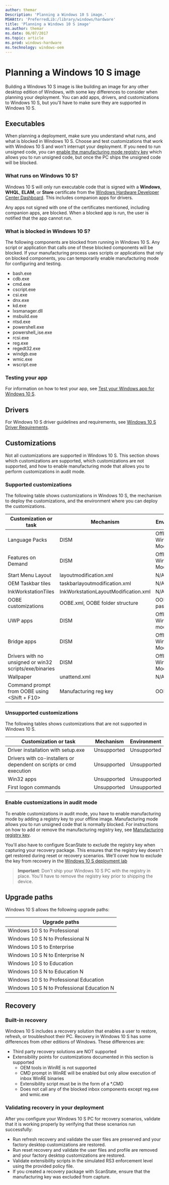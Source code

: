 ```yaml
---
author: themar
Description: 'Planning a Windows 10 S image.'
MSHAttr: 'PreferredLib:/library/windows/hardware'
title: 'Planning a Windows 10 S image'
ms.author: themar
ms.date: 06/07/2017
ms.topic: article
ms.prod: windows-hardware
ms.technology: windows-oem
---
```


# Planning a Windows 10 S image

Building a Windows 10 S image is like building an image for any other desktop edition of Windows, with some key differences to consider when planning your deployment. You can add apps, drivers, and customizations to Windows 10 S, but you'll have to make sure they are supported in Windows 10 S.

## Executables

When planning a deployment, make sure you understand what runs, and what is blocked in Windows 10 S. Choose and test customizations that work with Windows 10 S and won't interrupt your deployment. If you need to run unsigned code, you can [enable the manufacturing mode registry key](windows-10-s-manufacturing-mode.md) which allows you to run unsigned code, but once the PC ships the unsigned code will be blocked.

### What runs on Windows 10 S?

Windows 10 S will only run executable code that is signed with a **Windows**, **WHQL**, **ELAM**, or **Store** certificate from the [Windows Hardware Developer Center Dashboard](https://aka.ms/DevCenterPortal). This includes companion apps for drivers.

Any apps not signed with one of the certificates mentioned, including companion apps, are blocked. When a blocked app is run, the user is notified that the app cannot run.

### What is blocked in Windows 10 S?

The following components are blocked from running in Windows 10 S. Any script or application that calls one of these blocked components will be blocked. If your manufacturing process uses scripts or applications that rely on blocked components, you can temporarily enable manufacturing mode for configuring and testing.

- bash.exe
- cdb.exe
- cmd.exe
- cscript.exe
- csi.exe
- dnx.exe
- kd.exe
- lxsmanager.dll
- msbuild.exe
- ntsd.exe
- powershell.exe
- powershell_ise.exe
- rcsi.exe
- reg.exe
- regedt32.exe
- windgb.exe
- wmic.exe
- wscript.exe


### Testing your app

For information on how to test your app, see [Test your Windows app for Windows 10 S](https://docs.microsoft.com/en-us/windows/uwp/porting/desktop-to-uwp-test-windows-s).

## Drivers

For Windows 10 S driver guidelines and requirements, see [Windows 10 S Driver Requirements](https://docs.microsoft.com/en-us/windows-hardware/drivers/install/Windows10SDriverRequirements).

## Customizations

Not all customizations are supported in Windows 10 S. This section shows which customizations are supported, which customizations are not supported, and how to enable manufacturing mode that allows you to perform customizations in audit mode.

### Supported customizations

The following table shows customizations in Windows 10 S, the mechanism to deploy the customizations, and the environment where you can deploy the customizations.

| Customization or task                                               | Mechanism                            | Environment                |
| ------------------------------------------------------------------- | ------------------------------------ | -------------------------- |
| Language Packs                                                      | DISM                                 | Offline, WinPE, Audit Mode |
| Features on Demand                                                  | DISM                                 | Offline, WinPE, Audit Mode |
| Start Menu Layout                                                   | layoutmodification.xml               | N/A                        |
| OEM Taskbar tiles                                                   | taskbarlayoutmodification.xml        | N/A                        |
| InkWorkstationTiles                                                 | InkWorkstationLayoutModification.xml | N/A                        |
| OOBE customizations                                                 | OOBE.xml, OOBE folder structure      | OOBESystem pass            |
| UWP apps                                                            | DISM                                 | Offline, WinPE, Audit mode |
| Bridge apps                                                         | DISM                                 | Offline, WinPE, Audit Mode |
| Drivers with no unsigned or win32 scripts/exe/binaries              | DISM                                 | Offline, WinPE, Audit Mode |
| Wallpaper                                                           | unattend.xml                         | N/A                        |
| Command prompt from OOBE using \<Shift + F10>                    | Manufacturing reg key                | OOBE                       |

### Unsupported customizations

The following tables shows customizations that are not supported in Windows 10 S.

| Customization or task                                               | Mechanism                            | Environment                |
| ------------------------------------------------------------------- | ------------------------------------ | -------------------------- |
| Driver installation with setup.exe                                  | Unsupported                          | Unsupported                |
| Drivers with co-installers or dependent on scripts or cmd execution | Unsupported                          | Unsupported                |
| Win32 apps                                                          | Unsupported                          | Unsupported                |
| First logon commands                                                | Unsupported                          | Unsupported                |

### Enable customizations in audit mode

To enable customizations in audit mode, you have to enable manufacturing mode by adding a registry key to your offline image. Manufacturing mode allows you to run unsigned code that is normally blocked. For instructions on how to add or remove the manufacturing registry key, see [Manufacturing registry key](windows-10-s-manufacturing-mode.md).

You'll also have to configure ScanState to exclude the registry key when capturing your recovery package. This ensures that the registry key doesn't get restored during reset or recovery scenarios. We'll cover how to exclude the key from recovery in the [Windows 10 S deployment lab](windows-10-s-deployment-sxs.md)

>**Important**: Don't ship your Windows 10 S PC with the registry in place. You'll have to remove the registry key prior to shipping the device.

## Upgrade paths

Windows 10 S allows the following upgrade paths:

|  Upgrade paths                         |   
| -------------------------------------- | 
| Windows 10 S to Professional           |
| Windows 10 S N to Professional N      | 
| Windows 10 S to Enterprise             |
| Windows 10 S N to Enterprise N         |  
| Windows 10 S to Education              | 
| Windows 10 S N to Education N          |        
| Windows 10 S to Professional Education |
| Windows 10 S N to Professional Education N |

## Recovery

### Built-in recovery

Windows 10 S includes a recovery solution that enables a user to restore, refresh, or troubleshoot their PC. Recovery in Windows 10 S has some differences from other editions of Windows. These differences are:

- Third party recovery solutions are NOT supported
- Extensibility points for customizations documented in this section is supported
    - OEM tools in WinRE is not supported
    - CMD prompt in WinRE will be enabled but only allow execution of inbox WinRE binaries
    - Extensibility script must be in the form of a *.CMD
    - Does not call any of the blocked inbox components except reg.exe and wmic.exe

### Validating recovery in your deployment

After you configure your Windows 10 S PC for recovery scenarios, validate that it is working properly by verifying that these scenarios run successfully:

- Run refresh recovery and validate the user files are preserved and your factory desktop customizations are restored.
- Run reset recovery and validate the user files and profile are removed and your factory desktop customizations are restored.
- Validate extensibility scripts in the simulated RS3 enforcement level using the provided policy file.
- If you created a recovery package with ScanState, ensure that the manufacturing key was excluded from capture.




